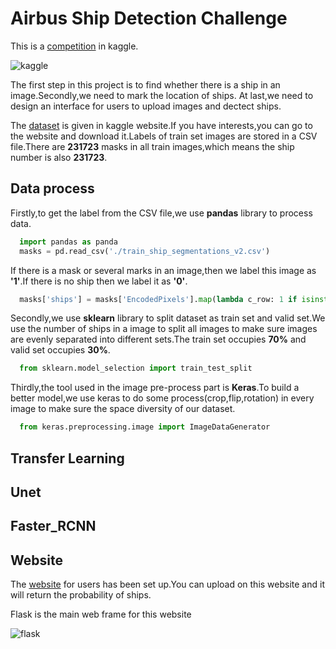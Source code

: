 Airbus Ship Detection Challenge
=

This is a [competition](https://www.kaggle.com/c/airbus-ship-detection) in kaggle.

![kaggle](https://storage.googleapis.com/kaggle-media/competitions/Airbus/ships.jpg)

The first step in this project is to find whether there is a ship in an image.Secondly,we need to mark the location of ships.
At last,we need to design an interface for users to upload images and dectect ships.

The [dataset](https://www.kaggle.com/c/airbus-ship-detection/data) is given in kaggle website.If you have interests,you can go to the website and download it.Labels of train set images are stored in a CSV file.There are **231723** masks in all train images,which means the ship number is also **231723**.

Data process
-
Firstly,to get the label from the CSV file,we use **pandas** library to process data.
```python
  import pandas as panda
  masks = pd.read_csv('./train_ship_segmentations_v2.csv')
```

If there is a mask or several marks in an image,then we label this image as **'1'**.If there is no ship then we label it 
as **'0'**.

```python
  masks['ships'] = masks['EncodedPixels'].map(lambda c_row: 1 if isinstance(c_row, str) else 0)
```

Secondly,we use **sklearn** library to split dataset as train set and valid set.We use the number of ships in a image to split all images to make sure images are evenly separated into different sets.The train set occupies **70%** and valid set occupies **30%**.
```python
  from sklearn.model_selection import train_test_split
```

Thirdly,the tool used in the image pre-process part is **Keras**.To build a better model,we use keras to do some process(crop,flip,rotation) in every image to make sure the space diversity of our dataset.
```python
  from keras.preprocessing.image import ImageDataGenerator
```

Transfer Learning
-

Unet
-

Faster_RCNN
-

Website
-

The [website](http://www.airbusshipdect.online/) for users has been set up.You can upload on this website and it will 
return the probability of ships.

Flask is the main web frame for this website

![flask](http://flask.pocoo.org/static/logo/flask.png)





